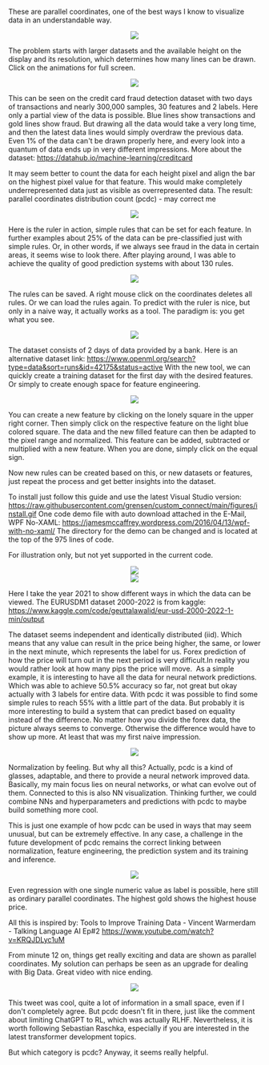 These are parallel coordinates, one of the best ways I know to visualize data in an understandable way.

<div style="text-align: center;">
  <img src="https://github.com/grensen/pcdc/blob/main/figures/parallele_koordinaten_ger_wikipedia.png" >
</div>

The problem starts with larger datasets and the available height on the display and its resolution, which determines how many lines can be drawn. Click on the animations for full screen.

<div style="text-align: center;">
  <img src="https://github.com/grensen/pcdc/blob/main/figures/parallel_coordinates_iris_fraud.gif" >
</div>

This can be seen on the credit card fraud detection dataset with two days of transactions and nearly 300,000 samples, 30 features and 2 labels. 
Here only a partial view of the data is possible. Blue lines show transactions and gold lines show fraud. 
But drawing all the data would take a very long time, and then the latest data lines would simply overdraw the previous data. 
Even 1% of the data can't be drawn properly here, and every look into a quantum of data ends up in very different impressions. 
More about the dataset: https://datahub.io/machine-learning/creditcard

It may seem better to count the data for each height pixel and align the bar on the highest pixel value for that feature. 
This would make completely underrepresented data just as visible as overrepresented data. 
The result: parallel coordinates distribution count (pcdc) - may correct me

<div style="text-align: center;">
  <img src="https://github.com/grensen/pcdc/blob/main/figures/pcdc_fraud_init_ruler.gif" >
</div>

Here is the ruler in action, simple rules that can be set for each feature. 
In further examples about 25% of the data can be pre-classified just with simple rules. 
Or, in other words, if we always see fraud in the data in certain areas, it seems wise to look there. 
After playing around, I was able to achieve the quality of good prediction systems with about 130 rules.

<div style="text-align: center;">
  <img src="https://github.com/grensen/pcdc/blob/main/figures/pcdc_fraud_save_clear_load_rules.gif" >
</div>

The rules can be saved. A right mouse click on the coordinates deletes all rules. Or we can load the rules again. 
To predict with the ruler is nice, but only in a naive way, it actually works as a tool. 
The paradigm is: you get what you see.

<div style="text-align: center;">
  <img src="https://github.com/grensen/pcdc/blob/main/figures/pcdc_fraud_save_load_custom_data.gif" >
</div>

The dataset consists of 2 days of data provided by a bank. Here is an alternative dataset link: 
https://www.openml.org/search?type=data&sort=runs&id=42175&status=active
With the new tool, we can quickly create a training dataset for the first day with the desired features. 
Or simply to create enough space for feature engineering.


<div style="text-align: center;">
  <img src="https://github.com/grensen/pcdc/blob/main/figures/pcdc_fraud_create_features.gif" >
</div>

You can create a new feature by clicking on the lonely square in the upper right corner.
Then simply click on the respective feature on the light blue colored square. 
The data and the new filled feature can then be adapted to the pixel range and normalized. 
This feature can be added, subtracted or multiplied with a new feature. When you are done, simply click on the equal sign.

Now new rules can be created based on this, or new datasets or features, just repeat the process and get better insights into the dataset.

To install just follow this guide and use the latest Visual Studio version:
https://raw.githubusercontent.com/grensen/custom_connect/main/figures/install.gif
One code demo file with auto download attached in the E-Mail, WPF No-XAML:
https://jamesmccaffrey.wordpress.com/2016/04/13/wpf-with-no-xaml/
The directory for the demo can be changed and is located at the top of the 975 lines of code.

For illustration only, but not yet supported in the current code. 

<div style="text-align: center;">
  <img src="https://github.com/grensen/pcdc/blob/main/figures/pcdc_higgs_big_data.gif" >
</div>

<div style="text-align: center;">
  <img src="https://github.com/grensen/pcdc/blob/main/figures/pcdc_eurusdm1_2021_data.gif" >
</div>

Here I take the year 2021 to show different ways in which the data can be viewed.
The EURUSDM1 dataset 2000-2022 is from kaggle:
https://www.kaggle.com/code/geuttalawalid/eur-usd-2000-2022-1-min/output

The dataset seems independent and identically distributed (iid). Which means that any value can result in the price being higher, the same, or lower in the next minute, which represents the label for us. Forex prediction of how the price will turn out in the next period is very difficult.In reality you would rather look at how many pips the price will move.  
As a simple example, it is interesting to have all the data for neural network predictions.
Which was able to achieve 50.5% accuracy so far, not great but okay actually with 3 labels for entire data. With pcdc it was possible to find some simple rules to reach 55% with a little part of the data.
But probably it is more interesting to build a system that can predict based on equality instead of the difference. No matter how you divide the forex data, the picture always seems to converge. Otherwise the difference would have to show up more. At least that was my first naive impression.

<div style="text-align: center;">
  <img src="https://github.com/grensen/pcdc/blob/main/figures/credit_norm.png" >
</div>

Normalization by feeling. But why all this? Actually, pcdc is a kind of glasses, adaptable, and there to provide a neural network improved data. 
Basically, my main focus lies on neural networks, or what can evolve out of them. Connected to this is also NN visualization. 
Thinking further, we could combine NNs and hyperparameters and predictions with pcdc to maybe build something more cool.

This is just one example of how pcdc can be used in ways that may seem unusual, but can be extremely effective. 
In any case, a challenge in the future development of pcdc remains the correct linking between normalization, feature engineering, the prediction system and its training and inference.

<div style="text-align: center;">
  <img src="https://github.com/grensen/pcdc/blob/main/figures/pc_housing.png" >
</div>

Even regression with one single numeric value as label is possible, here still as ordinary parallel coordinates. The highest gold shows the highest house price. 

All this is inspired by:
Tools to Improve Training Data - Vincent Warmerdam - Talking Language AI Ep#2
https://www.youtube.com/watch?v=KRQJDLyc1uM

From minute 12 on, things get really exciting and data are shown as parallel coordinates.
My solution can perhaps be seen as an upgrade for dealing with Big Data. Great video with nice ending.

<div style="text-align: center;">
  <img src="https://github.com/grensen/pcdc/blob/main/figures/ml_learning_ranking.png" >
</div>

This tweet was cool, quite a lot of information in a small space, even if I don't completely agree.
But pcdc doesn't fit in there, just like the comment about limiting ChatGPT to RL, which was actually RLHF. Nevertheless, it is worth following Sebastian Raschka, especially if you are interested in the latest transformer development topics.

But which category is pcdc? Anyway, it seems really helpful.



